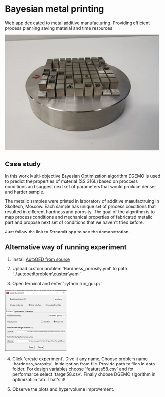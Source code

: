 # Bayesian metal printing
Web app dedicated to metal additive manufacturing. Providing efficient process planning saving material and time resources

<img width="500" src="figures/bad.jpg">

## Case study

In this work Multi-objective Bayesian Optimization algorithm DGEMO is used to predict the properties of material (SS 316L) based on proccess oonditions and suggest next set of parameters that would produce denser and harder sample. 

The metalic samples were printed in laboratory of additive manufactruing in Skoltech, Moscow. Each sample has unique set of process conditions that resulted in different hardness and porosity. The goal of the algorithm is to map process conditions and mechanical properties of fabricated metalic part and propose next set of conditions that we haven't tried before.

Just follow the link to Streamlit app to see the demonstration.

## Alternative way of running experiment 

1. Install [AutoOED from source](https://github.com/yunshengtian/AutoOED)

2. Upload custom problem 'Hardness_porosity.yml'  to path '..\autooed\problem\custom\yaml'

3. Open terminal and enter 'python run_gui.py'

<img width="200" src="figures/tutorial.jpg">


4. Click 'create experiment'. Give it any name. Choose problem name 'hardness_porosity'. Initialization from file. Provide path to files in data folder. For design variables choose 'features58.csv' and for performance select 'target58.csv'. Finally choose DGEMO algorithm in optimization tab. That's it!

5. Observe the plots and hypervolume improvement.



